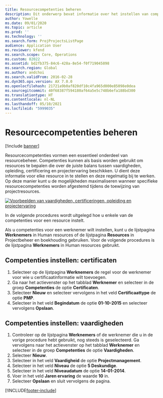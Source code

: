 ```yaml
---
title: Resourcecompetenties beheren
description: Dit onderwerp bevat informatie over het instellen van competenties voor projectresources.
author: Yowelle
ms.date: 09/01/2020
ms.topic: article
ms.prod: ''
ms.technology: ''
ms.search.form: ProjProjectsListPage
audience: Application User
ms.reviewer: kfend
ms.search.scope: Core, Operations
ms.custom: 82022
ms.assetid: bd2fb375-84c6-428a-8e54-f0f719045898
ms.search.region: Global
ms.author: andchoi
ms.search.validFrom: 2016-02-28
ms.dyn365.ops.version: AX 7.0.0
ms.openlocfilehash: 21721a9b0af820df10c4fa965d000e85098e0dea
ms.sourcegitcommit: 40f68387f594180af64a5e5c748b6efa188bd300
ms.translationtype: HT
ms.contentlocale: nl-NL
ms.lasthandoff: 05/10/2021
ms.locfileid: "5999035"
---
```

# <a name="manage-resource-competencies"></a>Resourcecompetenties beheren

[!include [banner](../includes/banner.md)]

Resourcecompetenties vormen een essentieel onderdeel van resourcebeheer. Competenties kunnen als basis worden gebruikt om resources te bepalen die over de juiste balans tussen vaardigheden, opleiding, certificering en projectervaring beschikken. U dient deze informatie voor elke resource in te stellen en deze regelmatig bij te werken. Op deze manier kunt u de mogelijkheden maximaliseren wanneer specifieke resourcecompetenties worden afgestemd tijdens de toewijzing van projectresources.

[![Voorbeelden van vaardigheden, certificeringen, opleiding en projectervaring](./media/projectresourcing06-1024x383.jpg)](./media/projectresourcing06.jpg)

In de volgende procedures wordt uitgelegd hoe u enkele van de competenties voor een resource instelt.

Als u competenties voor een werknemer wilt instellen, kunt u de lijstpagina **Werknemers** in Human resources of de lijstpagina **Resources** in Projectbeheer en boekhouding gebruiken. Voor de volgende procedures is de lijstpagina **Werknemers** in Human resources gebruikt.

## <a name="set-up-competencies-certificates"></a>Competenties instellen: certificaten

1. Selecteer op de lijstpagina **Werknemers** de regel voor de werknemer voor wie u certificaatinformatie wilt toevoegen.
2. Ga naar het actievenster op het tabblad **Werknemer** en selecteer in de groep **Competenties** de optie **Certificaten**.
3. Selecteer **Nieuw** en selecteer vervolgens in het veld **Certificaattype** de optie **PMP**.
4. Selecteer in het veld **Begindatum** de optie **01-10-2015** en selecteer vervolgens **Opslaan**.

## <a name="set-up-competencies-skills"></a>Competenties instellen: vaardigheden

1. Controleer op de lijstpagina **Werknemers** of de werknemer die u in de vorige procedure hebt gebruikt, nog steeds is geselecteerd. Ga vervolgens naar het actievenster op het tabblad **Werknemer** en selecteer in de groep **Competenties** de optie **Vaardigheden**.
2. Selecteer **Nieuw**.
3. Selecteer in het veld **Vaardigheid** de optie **Projectmanagement**.
4. Selecteer in het veld **Niveau** de optie **5 Deskundige**.
5. Selecteer in het veld **Niveaudatum** de optie **14-01-2014**.
6. Voer in het veld **Jaren ervaring** de waarde **10** in.
7. Selecteer **Opslaan** en sluit vervolgens de pagina.


[!INCLUDE[footer-include](../includes/footer-banner.md)]